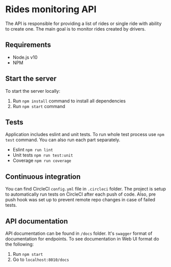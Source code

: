 # Rides monitoring API

The API is responsible for providing a list of rides or single ride with ability to create one. The main goal is to monitor rides created by drivers.

## Requirements

- Node.js v10
- NPM

## Start the server

To start the server locally:

1. Run `npm install` command to install all dependencies
2. Run `npm start` command

## Tests

Application includes eslint and unit tests. To run whole test process use `npm test` command.
You can also run each part separately.

- Eslint `npm run lint`
- Unit tests `npm run test:unit`
- Coverage `npm run coverage`

## Continuous integration

You can find CircleCI `config.yml` file in `.circleci` folder. The project is setup to automatically run tests on CircleCI after each push of code.
Also, pre push hook was set up to prevent remote repo changes in case of failed tests.

## API documentation

API documentation can be found in `/docs` folder. It's `swagger` format of documentation for endpoints. To see documentation in Web UI format do the following:

1. Run `npm start`
2. Go to `localhost:8010/docs`